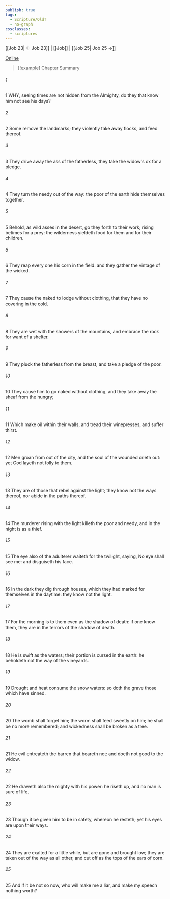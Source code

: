 ```yaml
---
publish: true
tags:
  - Scripture/OldT
  - no-graph
cssclasses:
  - scriptures
---
```

[[Job 23| ← Job 23]] | [[Job]] | [[Job 25| Job 25 →]]

[Online](https://churchofjesuschrist.org/study/scriptures/ot/job/24?lang=eng)

>[!example] Chapter Summary
>
###### 1
1 WHY, seeing times are not hidden from the Almighty, do they that know him not see his days?
###### 2
2 Some remove the landmarks; they violently take away flocks, and feed thereof.
###### 3
3 They drive away the ass of the fatherless, they take the widow's ox for a pledge.
###### 4
4 They turn the needy out of the way: the poor of the earth hide themselves together.
###### 5
5 Behold, as wild asses in the desert, go they forth to their work; rising betimes for a prey: the wilderness yieldeth food for them and for their children.
###### 6
6 They reap every one his corn in the field: and they gather the vintage of the wicked.
###### 7
7 They cause the naked to lodge without clothing, that they have no covering in the cold.
###### 8
8 They are wet with the showers of the mountains, and embrace the rock for want of a shelter.
###### 9
9 They pluck the fatherless from the breast, and take a pledge of the poor.
###### 10
10 They cause him to go naked without clothing, and they take away the sheaf from the hungry;
###### 11
11 Which make oil within their walls, and tread their winepresses, and suffer thirst.
###### 12
12 Men groan from out of the city, and the soul of the wounded crieth out: yet God layeth not folly to them.
###### 13
13 They are of those that rebel against the light; they know not the ways thereof, nor abide in the paths thereof.
###### 14
14 The murderer rising with the light killeth the poor and needy, and in the night is as a thief.
###### 15
15 The eye also of the adulterer waiteth for the twilight, saying, No eye shall see me: and disguiseth his face.
###### 16
16 In the dark they dig through houses, which they had marked for themselves in the daytime: they know not the light.
###### 17
17 For the morning is to them even as the shadow of death: if one know them, they are in the terrors of the shadow of death.
###### 18
18 He is swift as the waters; their portion is cursed in the earth: he beholdeth not the way of the vineyards.
###### 19
19 Drought and heat consume the snow waters: so doth the grave those which have sinned.
###### 20
20 The womb shall forget him; the worm shall feed sweetly on him; he shall be no more remembered; and wickedness shall be broken as a tree.
###### 21
21 He evil entreateth the barren that beareth not: and doeth not good to the widow.
###### 22
22 He draweth also the mighty with his power: he riseth up, and no man is sure of life.
###### 23
23 Though it be given him to be in safety, whereon he resteth; yet his eyes are upon their ways.
###### 24
24 They are exalted for a little while, but are gone and brought low; they are taken out of the way as all other, and cut off as the tops of the ears of corn.
###### 25
25 And if it be not so now, who will make me a liar, and make my speech nothing worth?



